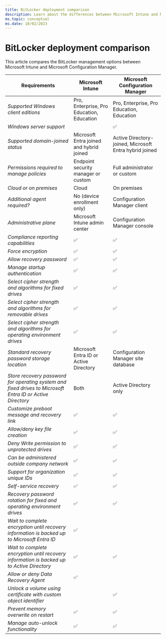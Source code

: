 ```yaml
---
title: BitLocker deployment comparison 
description: Learn about the differences between Microsoft Intune and Microsoft Configuration Manager when managing BitLocker.
ms.topic: conceptual
ms.date: 10/02/2023
---
```


# BitLocker deployment comparison

This article compares the BitLocker management options between Microsoft Intune and Microsoft Configuration Manager.

| Requirements | Microsoft Intune | Microsoft Configuration Manager |
|--|--|--|
| *Supported Windows client editions* | Pro, Enterprise, Pro Education, Education | Pro, Enterprise, Pro Education, Education |
| *Windows server support* | | ✅ |
| *Supported domain-joined status* | Microsoft Entra joined and hybrid joined | Active Directory-joined, Microsoft Entra hybrid joined |
| *Permissions required to manage policies* | Endpoint security manager or custom | Full administrator or custom |
| *Cloud or on premises* | Cloud | On premises |
| *Additional agent required?* | No (device enrollment only) | Configuration Manager client |
| *Administrative plane* | Microsoft Intune admin center | Configuration Manager console |
| *Compliance reporting capabilities* | ✅ | ✅ |
| *Force encryption* | ✅ | ✅ |
| *Allow recovery password* | ✅ | ✅ |
| *Manage startup authentication* | ✅ | ✅ |
| *Select cipher strength and algorithms for fixed drives* | ✅ | ✅ |
| *Select cipher strength and algorithms for removable drives* | ✅ | ✅ |
| *Select cipher strength and algorithms for operating environment drives* | ✅ | ✅ |
| *Standard recovery password storage location* | Microsoft Entra ID or Active Directory | Configuration Manager site database |
| *Store recovery password for operating system and fixed drives to Microsoft Entra ID or Active Directory* | Both | Active Directory only |
| *Customize preboot message and recovery link* | ✅ | ✅ |
| *Allow/deny key file creation* | ✅ | ✅ |
| *Deny Write permission to unprotected drives* | ✅ | ✅ |
| *Can be administered outside company network* | ✅ | ✅ |
| *Support for organization unique IDs* | ✅ | ✅ |
| *Self-service recovery* | ✅ | ✅ |
| *Recovery password rotation for fixed and operating environment drives* | ✅ | ✅ |
| *Wait to complete encryption until recovery information is backed up to Microsoft Entra ID* | ✅ |  |
| *Wait to complete encryption until recovery information is backed up to Active Directory* | ✅ | ✅ |
| *Allow or deny Data Recovery Agent* | ✅ | |
| *Unlock a volume using certificate with custom object identifier* |  | ✅ |
| *Prevent memory overwrite on restart* | ✅ | ✅ |
| *Manage auto-unlock functionality* | ✅ | ✅ |
